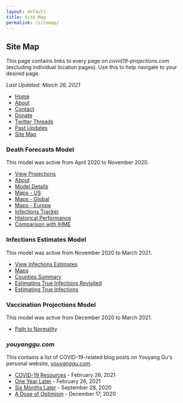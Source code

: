 ```yaml
---
layout: default
title: Site Map
permalink: /sitemap/
---
```


## Site Map

This page contains links to every page on *covid19-projections.com* (excluding individual location pages). Use this to help navigate to your desired page.

*Last Updated: March 26, 2021*

* [Home](/)
* [About](/about)
* [Contact](/contact)
* [Donate](/donate)
* [Twitter Threads](/twitter-threads)
* [Past Updates](/past-updates)
* [Site Map](/sitemap)

### Death Forecasts Model

This model was active from April 2020 to November 2020.

* [View Projections](/#view-projections)
* [About](/about/#table-of-contents-death-forecasting-model)
* [Model Details](/model-details)
* [Maps - US](/maps)
* [Maps - Global](/maps-global)
* [Maps - Europe](/maps-europe)
* [Infections Tracker](/infections-tracker)
* [Historical Performance](/historical-performance)
* [Comparison with IHME](/model-comparison-ihme)

### Infections Estimates Model

This model was active from November 2020 to March 2021.

* [View Infections Estimates](/#view-us-infections-estimates)
* [Maps](/maps-infections)
* [Counties Summary](/infections/summary-counties)
* [Estimating True Infections Revisited](/estimating-true-infections-revisited)
* [Estimating True Infections](/estimating-true-infections)

### Vaccination Projections Model

This model was active from December 2020 to March 2021.

* [Path to Normality](/path-to-herd-immunity)

### *youyanggu.com*

This contains a list of COVID-19-related blog posts on Youyang Gu's personal website, [*youyanggu.com*](https://youyanggu.com).

* [COVID-19 Resources](https://youyanggu.com/covid19-resources) - February 26, 2021
* [One Year Later](https://youyanggu.com/blog/one-year-later) - February 26, 2021
* [Six Months Later](https://youyanggu.com/blog/six-months-later) - September 28, 2020
* [A Dose of Optimism](https://youyanggu.com/blog/a-dose-of-optimism) - December 17, 2020
